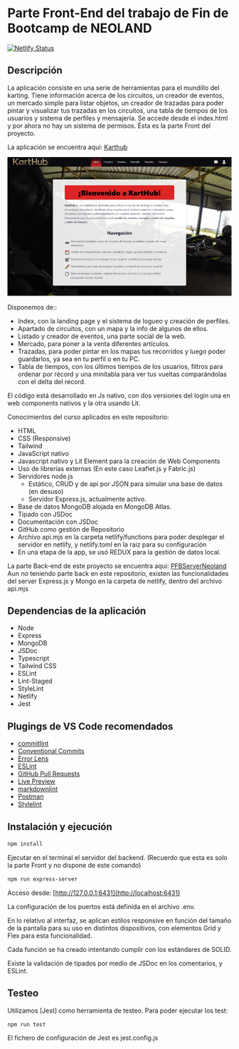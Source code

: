 # Parte Front-End del trabajo de Fin de Bootcamp de NEOLAND

[![Netlify Status](https://api.netlify.com/api/v1/badges/158c9018-60d0-4c57-b588-8fd1f14eab10/deploy-status)](https://app.netlify.com/sites/karthubsite/deploys)

## Descripción

La aplicación consiste en una serie de herramientas para el mundillo del karting. Tiene información acerca de los circuitos, un creador de eventos, un mercado simple para listar objetos, un creador de trazadas para poder pintar y visualizar tus trazadas en los circuitos, una tabla de tiempos de los usuarios y sistema de perfiles y mensajería. Se accede desde el index.html y por ahora no hay un sistema de permisos. Ésta es la parte Front del proyecto.

La aplicación se encuentra aqui: [Karthub](https://karthubsite.netlify.app/)

![captura de pantalla](./src/imgs/indexcaptura.png)

Disponemos de::

* Index, con la landing page y el sistema de logueo y creación de perfiles.
* Apartado de circuitos, con un mapa y la info de algunos de ellos.
* Listado y creador de eventos, una parte social de la web.
* Mercado, para poner a la venta diferentes artículos.
* Trazadas, para poder pintar en los mapas tus recorridos y luego poder guardarlos, ya sea en tu perfil o en tu PC.
* Tabla de tiempos, con los últimos tiempos de los usuarios, filtros para ordenar por récord y una minitabla para ver tus vueltas comparándolas con el delta del record.

El código está desarrollado en Js nativo, con dos versiones del login una en web components nativos y la otra usando Lit.

Conocimientos del curso aplicados en este repositorio:

* HTML
* CSS (Responsive)
* Tailwind
* JavaScript nativo
* Javascript nativo y Lit Element para la creación de Web Components
* Uso de librerías externas (En este caso Leaflet.js y Fabric.js)
* Servidores node.js
  * Estático, CRUD y de api por JSON para simular una base de datos (en desuso)
  * Servidor Express.js, actualmente activo.
* Base de datos MongoDB alojada en MongoDB Atlas.
* Tipado con JSDoc
* Documentación con JSDoc
* GitHub como gestión de Repositorio
* Archivo api.mjs en la carpeta netlify/functions para poder desplegar el servidor en netlify, y netlify.toml en la raiz para su configuración
* En una etapa de la app, se usó REDUX para la gestión de datos local.

La parte Back-end de este proyecto se encuentra aqui: [PFBServerNeoland](https://github.com/Jotanore/PFBServerNeoland)
Aun no teniendo parte back en este repositorio, existen las funcionalidades del server Express.js y Mongo en la carpeta de netlify, dentro del archivo api.mjs

## Dependencias de la aplicación

* Node
* Express
* MongoDB
* JSDoc
* Typescript
* Tailwind CSS
* ESLint
* Lint-Staged
* StyleLint
* Netlify
* Jest

## Plugings de VS Code recomendados

* [commitlint](https://marketplace.visualstudio.com/items?itemName=joshbolduc.commitlint)
* [Conventional Commits](https://marketplace.visualstudio.com/items?itemName=vivaxy.vscode-conventional-commits)
* [Error Lens](https://marketplace.visualstudio.com/items?itemName=usernamehw.errorlens)
* [ESLint](https://marketplace.visualstudio.com/items?itemName=dbaeumer.vscode-eslint)
* [GitHub Pull Requests](https://marketplace.visualstudio.com/items?itemName=GitHub.vscode-pull-request-github)
* [Live Preview](https://marketplace.visualstudio.com/items?itemName=ms-vscode.live-server)
* [markdownlint](https://marketplace.visualstudio.com/items?itemName=DavidAnson.vscode-markdownlint)
* [Postman](https://marketplace.visualstudio.com/items?itemName=Postman.postman-for-vscode)
* [Stylelint](https://marketplace.visualstudio.com/items?itemName=stylelint.vscode-stylelint)

## Instalación y ejecución

```bash
npm install
```

Ejecutar en el terminal el servidor del backend. (Recuerdo que esta es solo la parte Front y no dispone de este comando)

```bash
npm run express-server
```

Acceso desde: [http://127.0.0.1:6431](http://localhost:6431)

La configuración de los puertos está definida en el archivo .env.

En lo relativo al interfaz, se aplican estilos responsive en función del tamaño de la pantalla para su uso en distintos dispositivos, con elementos Grid y Flex para esta funcionalidad.

Cada función se ha creado intentando cumplir con los estándares de SOLID.

Existe la validación de tipados por medio de JSDoc en los comentarios, y ESLint.

## Testeo

Utilizamos [Jest] como herramienta de testeo. Para poder ejecutar los test:

```bash
npm run test
```

El fichero de configuración de Jest es jest.config.js
